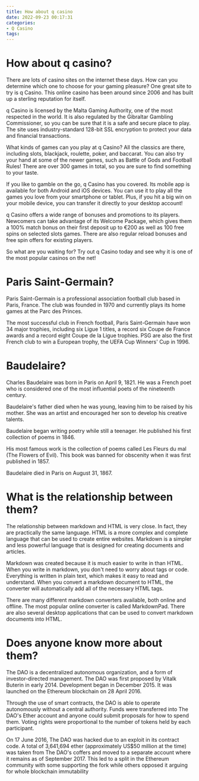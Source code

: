 ```yaml
---
title: How about q casino
date: 2022-09-23 00:17:31
categories:
- Q Casino
tags:
---
```



#  How about q casino?

There are lots of casino sites on the internet these days. How can you determine which one to choose for your gaming pleasure? One great site to try is q Casino. This online casino has been around since 2006 and has built up a sterling reputation for itself.

q Casino is licensed by the Malta Gaming Authority, one of the most respected in the world. It is also regulated by the Gibraltar Gambling Commissioner, so you can be sure that it is a safe and secure place to play. The site uses industry-standard 128-bit SSL encryption to protect your data and financial transactions.

What kinds of games can you play at q Casino? All the classics are there, including slots, blackjack, roulette, poker, and baccarat. You can also try your hand at some of the newer games, such as Battle of Gods and Football Rules! There are over 300 games in total, so you are sure to find something to your taste.

If you like to gamble on the go, q Casino has you covered. Its mobile app is available for both Android and iOS devices. You can use it to play all the games you love from your smartphone or tablet. Plus, if you hit a big win on your mobile device, you can transfer it directly to your desktop account!

q Casino offers a wide range of bonuses and promotions to its players. Newcomers can take advantage of its Welcome Package, which gives them a 100% match bonus on their first deposit up to €200 as well as 100 free spins on selected slots games. There are also regular reload bonuses and free spin offers for existing players.

So what are you waiting for? Try out q Casino today and see why it is one of the most popular casinos on the net!

#  Paris Saint-Germain?

Paris Saint-Germain is a professional association football club based in Paris, France. The club was founded in 1970 and currently plays its home games at the Parc des Princes.

The most successful club in French football, Paris Saint-Germain have won 34 major trophies, including six Ligue 1 titles, a record six Coupe de France awards and a record eight Coupe de la Ligue trophies. PSG are also the first French club to win a European trophy, the UEFA Cup Winners' Cup in 1996.

#  Baudelaire?

Charles Baudelaire was born in Paris on April 9, 1821. He was a French poet who is considered one of the most influential poets of the nineteenth century.

Baudelaire's father died when he was young, leaving him to be raised by his mother. She was an artist and encouraged her son to develop his creative talents.

Baudelaire began writing poetry while still a teenager. He published his first collection of poems in 1846.

His most famous work is the collection of poems called Les Fleurs du mal (The Flowers of Evil). This book was banned for obscenity when it was first published in 1857.

Baudelaire died in Paris on August 31, 1867.

#  What is the relationship between them?

The relationship between markdown and HTML is very close. In fact, they are practically the same language. HTML is a more complex and complete language that can be used to create entire websites. Markdown is a simpler and less powerful language that is designed for creating documents and articles.

Markdown was created because it is much easier to write in than HTML. When you write in markdown, you don't need to worry about tags or code. Everything is written in plain text, which makes it easy to read and understand. When you convert a markdown document to HTML, the converter will automatically add all of the necessary HTML tags.

There are many different markdown converters available, both online and offline. The most popular online converter is called MarkdownPad. There are also several desktop applications that can be used to convert markdown documents into HTML.

#  Does anyone know more about them?

The DAO is a decentralized autonomous organization, and a form of investor-directed management. The DAO was first proposed by Vitalk Buterin in early 2014. Development began in December 2015. It was launched on the Ethereum blockchain on 28 April 2016.

Through the use of smart contracts, the DAO is able to operate autonomously without a central authority. Funds were transferred into The DAO's Ether account and anyone could submit proposals for how to spend them. Voting rights were proportional to the number of tokens held by each participant.

On 17 June 2016, The DAO was hacked due to an exploit in its contract code. A total of 3,641,694 ether (approximately US$50 million at the time) was taken from The DAO's coffers and moved to a separate account where it remains as of September 2017. This led to a split in the Ethereum community with some supporting the fork while others opposed it arguing for whole blockchain immutability